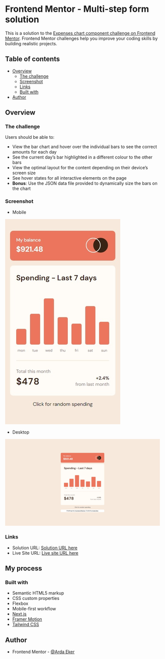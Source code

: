 # Frontend Mentor - Multi-step form solution

This is a solution to the [Expenses chart component challenge on Frontend Mentor](https://www.frontendmentor.io/challenges/expenses-chart-component-e7yJBUdjwt). Frontend Mentor challenges help you improve your coding skills by building realistic projects.

## Table of contents

- [Overview](#overview)
  - [The challenge](#the-challenge)
  - [Screenshot](#screenshot)
  - [Links](#links)
  - [Built with](#built-with)
- [Author](#author)

## Overview

### The challenge

Users should be able to:

- View the bar chart and hover over the individual bars to see the correct amounts for each day
- See the current day’s bar highlighted in a different colour to the other bars
- View the optimal layout for the content depending on their device’s screen size
- See hover states for all interactive elements on the page
- **Bonus**: Use the JSON data file provided to dynamically size the bars on the chart

### Screenshot

- Mobile

![](./mobile.jpeg)

- Desktop

![](./desktop.jpeg)

### Links

- Solution URL: [Solution URL here](https://www.frontendmentor.io/solutions/multistep-form-next-js-framermotion-validatorjs-tailwindcss-mAkCV0YH3B)
- Live Site URL: [Live site URL here](https://multi-step-form-smoky-kappa.vercel.app/)

## My process

### Built with

- Semantic HTML5 markup
- CSS custom properties
- Flexbox
- Mobile-first workflow
- [Next.js](https://nextjs.org/)
- [Framer Motion](https://www.framer.com/motion/)
- [Tailwind CSS](https://tailwindcss.com/)

## Author

- Frontend Mentor - [@Arda Eker](https://www.frontendmentor.io/profile/ardaeker)
